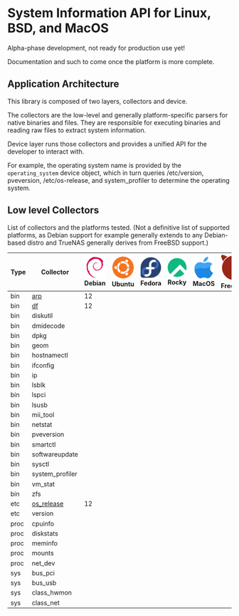 # System Information API for Linux, BSD, and MacOS

Alpha-phase development, not ready for production use yet!

Documentation and such to come once the platform is more complete.

## Application Architecture

This library is composed of two layers, collectors and device.

The collectors are the low-level and generally platform-specific parsers for native binaries and files.
They are responsible for executing binaries and reading raw files to extract system information.

Device layer runs those collectors and provides a unified API for the developer to interact with.

For example, the operating system name is provided by the `operating_system` device object, 
which in turn queries /etc/version, pveversion, /etc/os-release, and system_profiler to determine the operating system.


## Low level Collectors

List of collectors and the platforms tested.
(Not a definitive list of supported platforms, as Debian support for example generally extends to any Debian-based distro
and TrueNAS generally derives from FreeBSD support.)

| Type  | Collector                                                                    | ![Debian](docs/images/icons/debian.svg) Debian | ![Ubuntu](docs/images/icons/ubuntu.svg) Ubuntu | ![Fedora](docs/images/icons/fedora.svg) Fedora | ![Rocky Linux](docs/images/icons/rocky.svg) Rocky | ![MacOS](docs/images/icons/macos.svg) MacOS   | ![FreeBSD](docs/images/icons/freebsd.svg) FreeBSD | 
|-------|------------------------------------------------------------------------------|------------------------------------------------|------------------------------------------------|------------------------------------------------|---------------------------------------------------|-----------------------------------------------|---------------------------------------------------|
| bin   | [arp](docs/sys_info_api.collectors.bin.arp.md#class-arp)                     | 12                                             |                                                |                                                |                                                   |                                               |                                                   |
| bin   | [df](docs/sys_info_api.collectors.bin.df.md#class-df)                        | 12                                             |                                                |                                                |                                                   |                                               |                                                   |
| bin   | diskutil                                                                     |                                                |                                                |                                                |                                                   |                                               |                                                   |
| bin   | dmidecode                                                                    |                                                |                                                |                                                |                                                   |                                               |                                                   |
| bin   | dpkg                                                                         |                                                |                                                |                                                |                                                   |                                               |                                                   |
| bin   | geom                                                                         |                                                |                                                |                                                |                                                   |                                               |                                                   |
| bin   | hostnamectl                                                                  |                                                |                                                |                                                |                                                   |                                               |                                                   |
| bin   | ifconfig                                                                     |                                                |                                                |                                                |                                                   |                                               |                                                   |
| bin   | ip                                                                           |                                                |                                                |                                                |                                                   |                                               |                                                   |
| bin   | lsblk                                                                        |                                                |                                                |                                                |                                                   |                                               |                                                   |
| bin   | lspci                                                                        |                                                |                                                |                                                |                                                   |                                               |                                                   |
| bin   | lsusb                                                                        |                                                |                                                |                                                |                                                   |                                               |                                                   |
| bin   | mii_tool                                                                     |                                                |                                                |                                                |                                                   |                                               |                                                   |
| bin   | netstat                                                                      |                                                |                                                |                                                |                                                   |                                               |                                                   |
| bin   | pveversion                                                                   |                                                |                                                |                                                |                                                   |                                               |                                                   |
| bin   | smartctl                                                                     |                                                |                                                |                                                |                                                   |                                               |                                                   |
| bin   | softwareupdate                                                               |                                                |                                                |                                                |                                                   |                                               |                                                   |
| bin   | sysctl                                                                       |                                                |                                                |                                                |                                                   |                                               |                                                   |
| bin   | system_profiler                                                              |                                                |                                                |                                                |                                                   |                                               |                                                   |
| bin   | vm_stat                                                                      |                                                |                                                |                                                |                                                   |                                               |                                                   |
| bin   | zfs                                                                          |                                                |                                                |                                                |                                                   |                                               |                                                   |
| etc   | [os_release](docs/sys_info_api.collectors.etc.os_release.md#class-osrelease) | 12                                             |                                                |                                                |                                                   |                                               |                                                   |
| etc   | version                                                                      |                                                |                                                |                                                |                                                   |                                               |                                                   |
| proc  | cpuinfo                                                                      |                                                |                                                |                                                |                                                   |                                               |                                                   |
| proc  | diskstats                                                                    |                                                |                                                |                                                |                                                   |                                               |                                                   |
| proc  | meminfo                                                                      |                                                |                                                |                                                |                                                   |                                               |                                                   |
| proc  | mounts                                                                       |                                                |                                                |                                                |                                                   |                                               |                                                   |
| proc  | net_dev                                                                      |                                                |                                                |                                                |                                                   |                                               |                                                   |
| sys   | bus_pci                                                                      |                                                |                                                |                                                |                                                   |                                               |                                                   |
| sys   | bus_usb                                                                      |                                                |                                                |                                                |                                                   |                                               |                                                   |
| sys   | class_hwmon                                                                  |                                                |                                                |                                                |                                                   |                                               |                                                   |
| sys   | class_net                                                                    |                                                |                                                |                                                |                                                   |                                               |                                                   |